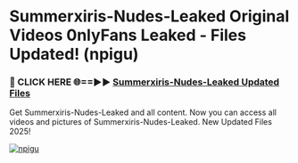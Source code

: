 # Summerxiris-Nudes-Leaked Original Videos 0nlyFans Leaked - Files Updated! (npigu)

<h3>🔴 CLICK HERE 🌐==►► <a href="https://tinyurl.com/4mcuefdz" rel="nofollow">Summerxiris-Nudes-Leaked Updated Files</a></h3>

Get Summerxiris-Nudes-Leaked and all content. Now you can access all videos and pictures of Summerxiris-Nudes-Leaked. New Updated Files 2025!

[![npigu](https://i.imgur.com/StAQSOY.gif)](https://tinyurl.com/4mcuefdz)

